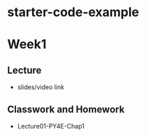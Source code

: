 # starter-code-example
# Week1

## Lecture
* slides/video link


## Classwork and Homework
* Lecture01-PY4E-Chap1

